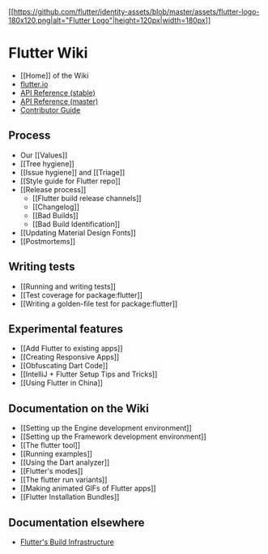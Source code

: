 [[[https://github.com/flutter/identity-assets/blob/master/assets/flutter-logo-180x120.png|alt="Flutter Logo"|height=120px|width=180px]]](https://flutter.io)

Flutter Wiki
============

- [[Home]] of the Wiki
- [flutter.io](https://flutter.io/)
- [API Reference (stable)](https://docs.flutter.io/index.html)
- [API Reference (master)](https://master-docs-flutter-io.firebaseapp.com/)
- [Contributor Guide](https://github.com/flutter/flutter/blob/master/CONTRIBUTING.md)

## Process
- Our [[Values]]
- [[Tree hygiene]]
- [[Issue hygiene]] and [[Triage]]
- [[Style guide for Flutter repo]]
- [[Release process]]
  - [[Flutter build release channels]]
  - [[Changelog]]
  - [[Bad Builds]]
  - [[Bad Build Identification]]
- [[Updating Material Design Fonts]]
- [[Postmortems]]

## Writing tests
- [[Running and writing tests]]
- [[Test coverage for package:flutter]]
- [[Writing a golden-file test for package:flutter]]

## Experimental features
- [[Add Flutter to existing apps]]
- [[Creating Responsive Apps]]
- [[Obfuscating Dart Code]]
- [[IntelliJ + Flutter Setup Tips and Tricks]]
- [[Using Flutter in China]]

## Documentation on the Wiki
- [[Setting up the Engine development environment]]
- [[Setting up the Framework development environment]]
- [[The flutter tool]]
- [[Running examples]]
- [[Using the Dart analyzer]]
- [[Flutter's modes]]
- [[The flutter run variants]]
- [[Making animated GIFs of Flutter apps]]
- [[Flutter Installation Bundles]]

## Documentation elsewhere
- [Flutter's Build Infrastructure](https://github.com/flutter/flutter/blob/master/dev/bots/README.md)